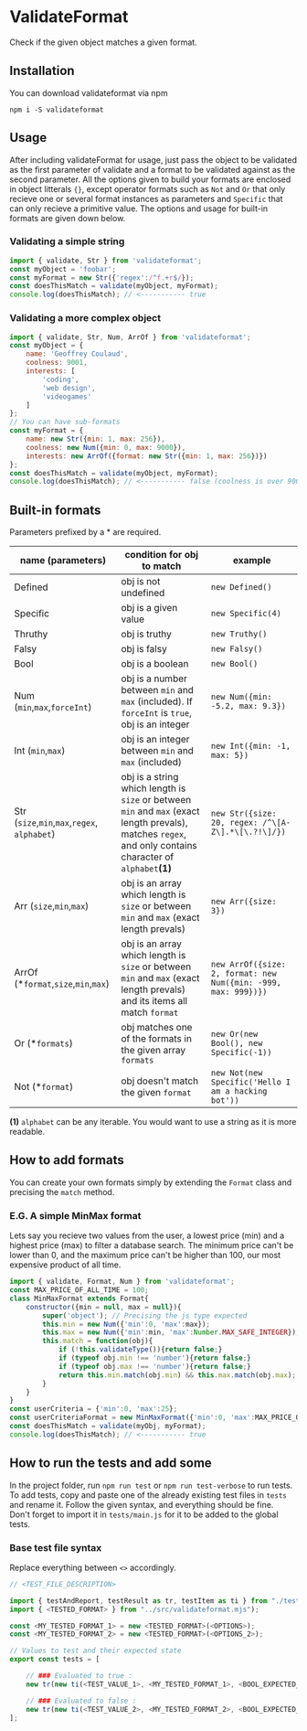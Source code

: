 # ValidateFormat
 Check if the given object matches a given format.


## Installation
You can download validateformat via npm
```
npm i -S validateformat
```

## Usage
After including validateFormat for usage, just pass the object to be validated as the first parameter of validate and a format to be validated against as the second parameter.
All the options given to build your formats are enclosed in object litterals `{}`, except operator formats such as `Not` and `Or` that only recieve one or several format instances as parameters and `Specific` that can only recieve a primitive value.
The options and usage for built-in formats are given down below.

### Validating a simple string
```js
import { validate, Str } from 'validateformat';
const myObject = 'foobar'; 
const myFormat = new Str({'regex':/^f.+r$/});
const doesThisMatch = validate(myObject, myFormat);
console.log(doesThisMatch); // <----------- true
```

### Validating a more complex object
```js
import { validate, Str, Num, ArrOf } from 'validateformat';
const myObject = {
	name: 'Geoffrey Coulaud',
	coolness: 9001,
	interests: [
		'coding',
		'web design',
		'videogames'
	]
};
// You can have sub-formats
const myFormat = {
	name: new Str({min: 1, max: 256}),
	coolness: new Num({min: 0, max: 9000}),
	interests: new ArrOf({format: new Str({min: 1, max: 256})})
};
const doesThisMatch = validate(myObject, myFormat);
console.log(doesThisMatch); // <----------- false (coolness is over 9000)
```

## Built-in formats
Parameters prefixed by a * are required.

| name (parameters) | condition for obj to match | example |
| ----------------- | -------------------------- | ------- |
| Defined | obj is not undefined | `new Defined()` |
| Specific | obj is a given value | `new Specific(4)` |
| Thruthy | obj is truthy | `new Truthy()` | 
| Falsy | obj is falsy | `new Falsy()` |
| Bool | obj is a boolean | `new Bool()` |
| Num (`min`,`max`,`forceInt`) | obj is a number between `min` and `max` (included). If `forceInt` is `true`, obj is an integer  | `new Num({min: -5.2, max: 9.3})` |
| Int (`min`,`max`) | obj is an integer between `min` and `max` (included) | `new Int({min: -1, max: 5})` |
| Str (`size`,`min`,`max`,`regex`, `alphabet`) | obj is a string which length is `size` or between `min` and `max` (exact length prevals), matches `regex`, and only contains character of `alphabet`**(1)** | `new Str({size: 20, regex: /^\[A-Z\].*\[\.?!\]/})` |
| Arr (`size`,`min`,`max`) | obj is an array which length is `size` or between `min` and `max` (exact length prevals) | `new Arr({size: 3})` |
| ArrOf (\*`format`,`size`,`min`,`max`) | obj is an array which length is `size` or between `min` and `max` (exact length prevals) and its items all match `format` | `new ArrOf({size: 2, format: new Num({min: -999, max: 999})})` |
| Or (\*`formats`) | obj matches one of the formats in the given array `formats` | `new Or(new Bool(), new Specific(-1))` |
| Not (\*`format`) | obj doesn't match the given `format` | `new Not(new Specific('Hello I am a hacking bot'))` |

**(1)** `alphabet` can be any iterable. You would want to use a string as it is more readable. 

## How to add formats
You can create your own formats simply by extending the `Format` class and precising the `match` method.
### E.G. A simple MinMax format
Lets say you recieve two values from the user, a lowest price (min) and a highest price (max) to filter a database search.
The minimum price can't be lower than 0, and the maximum price can't be higher than 100, our most expensive product of all time.
```js
import { validate, Format, Num } from 'validateformat';
const MAX_PRICE_OF_ALL_TIME = 100;
class MinMaxFormat extends Format{
	constructor({min = null, max = null}){
		super('object'); // Precising the js type expected
		this.min = new Num({'min':0, 'max':max});
		this.max = new Num({'min':min, 'max':Number.MAX_SAFE_INTEGER});
		this.match = function(obj){
			if (!this.validateType()){return false;}
			if (typeof obj.min !== 'number'){return false;}
			if (typeof obj.max !== 'number'){return false;}
			return this.min.match(obj.min) && this.max.match(obj.max);
		}
	}
}
const userCriteria = {'min':0, 'max':25};
const userCriteriaFormat = new MinMaxFormat({'min':0, 'max':MAX_PRICE_OF_ALL_TIME});
const doesThisMatch = validate(myObj, myFormat);
console.log(doesThisMatch); // <----------- true
```

## How to run the tests and add some
In the project folder, run `npm run test` or `npm run test-verbose` to run tests.   
To add tests, copy and paste one of the already existing test files in `tests` and rename it. Follow the given syntax, and everything should be fine.  
Don't forget to import it in `tests/main.js` for it to be added to the global tests.  

### Base test file syntax
Replace everything between `<>` accordingly.
```js 
// <TEST_FILE_DESCRIPTION>

import { testAndReport, testResult as tr, testItem as ti } from "./test-suite.mjs";
import { <TESTED_FORMAT> } from "../src/validateformat.mjs");

const <MY_TESTED_FORMAT_1> = new <TESTED_FORMAT>(<OPTIONS>);
const <MY_TESTED_FORMAT_2> = new <TESTED_FORMAT>(<OPTIONS_2>);

// Values to test and their expected state
export const tests = [

	// ### Evaluated to true :
	new tr(new ti(<TEST_VALUE_1>, <MY_TESTED_FORMAT_1>, <BOOL_EXPECTED_OUTPUT>, "<TEST_DESC>")),

	// ### Evaluated to false :
	new tr(new ti(<TEST_VALUE_2>, <MY_TESTED_FORMAT_2>, <BOOL_EXPECTED_OUTPUT>, "<TEST_DESC>")),
];
```
